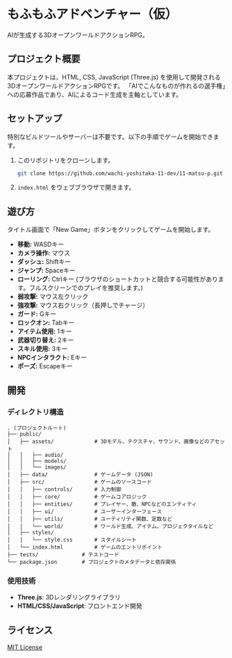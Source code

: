 # もふもふアドベンチャー（仮）

AIが生成する3DオープンワールドアクションRPG。

## プロジェクト概要

本プロジェクトは、HTML, CSS, JavaScript (Three.js) を使用して開発される3DオープンワールドアクションRPGです。
「AIでこんなものが作れるの選手権」への応募作品であり、AIによるコード生成を主軸としています。

## セットアップ

特別なビルドツールやサーバーは不要です。以下の手順でゲームを開始できます。

1.  このリポジトリをクローンします。
    ```bash
    git clone https://github.com/wachi-yoshitaka-11-dev/11-matsu-p.git
    ```
2.  `index.html` をウェブブラウザで開きます。

## 遊び方

タイトル画面で「New Game」ボタンをクリックしてゲームを開始します。

-   **移動:** WASDキー
-   **カメラ操作:** マウス
-   **ダッシュ:** Shiftキー
-   **ジャンプ:** Spaceキー
-   **ローリング:** Ctrlキー (ブラウザのショートカットと競合する可能性があります。フルスクリーンでのプレイを推奨します。)
-   **弱攻撃:** マウス左クリック
-   **強攻撃:** マウス右クリック（長押しでチャージ）
-   **ガード:** Gキー
-   **ロックオン:** Tabキー
-   **アイテム使用:** 1キー
-   **武器切り替え:** 2キー
-   **スキル使用:** 3キー
-   **NPCインタラクト:** Eキー
-   **ポーズ:** Escapeキー

## 開発

### ディレクトリ構造

```
. (プロジェクトルート)
├── public/
│   ├── assets/             # 3Dモデル、テクスチャ、サウンド、画像などのアセット
│   │   ├── audio/
│   │   ├── models/
│   │   └── images/
│   ├── data/               # ゲームデータ (JSON)
│   ├── src/                # ゲームのソースコード
│   │   ├── controls/       # 入力制御
│   │   ├── core/           # ゲームコアロジック
│   │   ├── entities/       # プレイヤー、敵、NPCなどのエンティティ
│   │   ├── ui/             # ユーザーインターフェース
│   │   ├── utils/          # ユーティリティ関数、定数など
│   │   └── world/          # ワールド生成、アイテム、プロジェクタイルなど
│   ├── styles/
│   │   └── style.css       # スタイルシート
│   └── index.html          # ゲームのエントリポイント
├── tests/              # テストコード
└── package.json        # プロジェクトのメタデータと依存関係
```

### 使用技術

-   **Three.js**: 3Dレンダリングライブラリ
-   **HTML/CSS/JavaScript**: フロントエンド開発

## ライセンス

[MIT License](LICENSE.md)